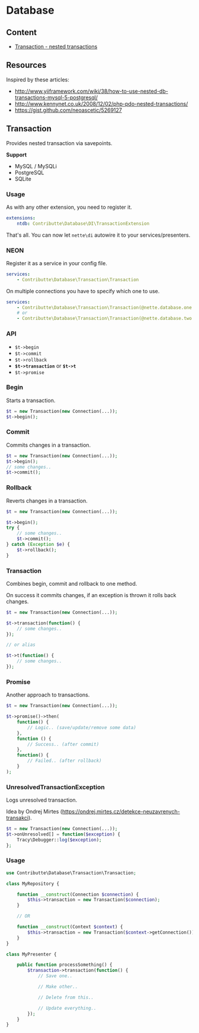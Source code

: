 # Database

## Content

- [Transaction - nested transactions](#transaction)

## Resources

Inspired by these articles:

* http://www.yiiframework.com/wiki/38/how-to-use-nested-db-transactions-mysql-5-postgresql/
* http://www.kennynet.co.uk/2008/12/02/php-pdo-nested-transactions/
* https://gist.github.com/neoascetic/5269127

## Transaction

Provides nested transaction via savepoints.

**Support**

* MySQL / MySQLi
* PostgreSQL
* SQLite

### Usage

As with any other extension, you need to register it.

```yaml
extensions:
    ntdb: Contributte\Database\DI\TransactionExtension
```

That's all. You can now let `nette\di` autowire it to your services/presenters.

### NEON

Register it as a service in your config file.

```yaml
services:
    - Contributte\Database\Transaction\Transaction
```

On multiple connections you have to specify which one to use.

```yaml
services:
    - Contributte\Database\Transaction\Transaction(@nette.database.one.connection)
    # or
    - Contributte\Database\Transaction\Transaction(@nette.database.two.connection)
```

### API

* `$t->begin`
* `$t->commit`
* `$t->rollback`
* **`$t->transaction`** or **`$t->t`**
* `$t->promise`

### Begin

Starts a transaction.

```php
$t = new Transaction(new Connection(...));
$t->begin();
```

### Commit

Commits changes in a transaction.

```php
$t = new Transaction(new Connection(...));
$t->begin();
// some changes..
$t->commit();
```

### Rollback

Reverts changes in a transaction.

```php
$t = new Transaction(new Connection(...));

$t->begin();
try {
    // some changes..
    $t->commit();
} catch (Exception $e) {
    $t->rollback();
}
```

### Transaction

Combines begin, commit and rollback to one method.

On success it commits changes, if an exception is thrown it rolls back changes.

```php
$t = new Transaction(new Connection(...));

$t->transaction(function() {
    // some changes..
});

// or alias

$t->t(function() {
    // some changes..
});
```

### Promise

Another approach to transactions.

```php
$t = new Transaction(new Connection(...));

$t->promise()->then(
    function() {
        // Logic.. (save/update/remove some data)
    }, 
    function () {
        // Success.. (after commit)
    },
    function() {
        // Failed.. (after rollback)
    }      
);
```

### UnresolvedTransactionException

Logs unresolved transaction.

Idea by Ondrej Mirtes (https://ondrej.mirtes.cz/detekce-neuzavrenych-transakci).

```php
$t = new Transaction(new Connection(...));
$t->onUnresolved[] = function($exception) {
    Tracy\Debugger::log($exception);
};
```

### Usage

```php
use Contributte\Database\Transaction\Transaction;

class MyRepository {

    function __construct(Connection $connection) {
        $this->transaction = new Transaction($connection);
    }

    // OR

    function __construct(Context $context) {
        $this->transaction = new Transaction($context->getConnection());
    }
}

class MyPresenter {

    public function processSomething() {
        $transaction->transaction(function() {
            // Save one..

            // Make other..

            // Delete from this..

            // Update everything..
        });
    }
}
```
